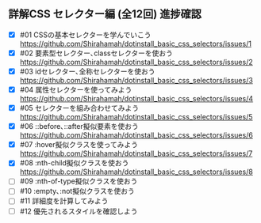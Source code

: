 ## 詳解CSS セレクター編 (全12回) 進捗確認

- [x] #01 CSSの基本セレクターを学んでいこう  
 https://github.com/Shirahamah/dotinstall_basic_css_selectors/issues/1
- [x] #02 要素型セレクター､classセレクターを使おう  
 https://github.com/Shirahamah/dotinstall_basic_css_selectors/issues/2
- [x] #03 idセレクター､全称セレクターを使おう  
 https://github.com/Shirahamah/dotinstall_basic_css_selectors/issues/3
- [x] #04 属性セレクターを使ってみよう  
 https://github.com/Shirahamah/dotinstall_basic_css_selectors/issues/4
- [x] #05 セレクターを組み合わせてみよう  
 https://github.com/Shirahamah/dotinstall_basic_css_selectors/issues/5
- [x] #06 ::before､::after擬似要素を使おう  
 https://github.com/Shirahamah/dotinstall_basic_css_selectors/issues/6
- [x] #07 :hover擬似クラスを使ってみよう  
 https://github.com/Shirahamah/dotinstall_basic_css_selectors/issues/7
- [x] #08 :nth-child擬似クラスを使おう  
  https://github.com/Shirahamah/dotinstall_basic_css_selectors/issues/8
- [ ] #09 :nth-of-type擬似クラスを使おう  
- [ ] #10 :empty､:not擬似クラスを使おう  
- [ ] #11 詳細度を計算してみよう  
- [ ] #12 優先されるスタイルを確認しよう   
